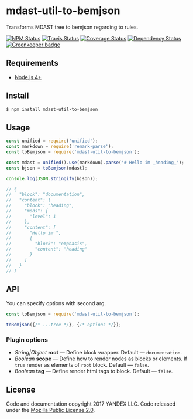 # mdast-util-to-bemjson
Transforms MDAST tree to bemjson regarding to rules.

[![NPM Status][npm-img]][npm]
[![Travis Status][test-img]][travis]
[![Coverage Status][coverage-img]][coveralls]
[![Dependency Status][dependency-img]][david]
[![Greenkeeper badge][greenkeeper-img]][greenkeeper]

[npm]:            https://www.npmjs.org/package/mdast-util-to-bemjson
[npm-img]:        https://img.shields.io/npm/v/mdast-util-to-bemjson.svg

[travis]:         https://travis-ci.org/birhoff/mdast-util-to-bemjson
[test-img]:       https://img.shields.io/travis/birhoff/mdast-util-to-bemjson.svg?label=tests

[coveralls]:      https://coveralls.io/r/birhoff/mdast-util-to-bemjson
[coverage-img]:   https://img.shields.io/coveralls/birhoff/mdast-util-to-bemjson.svg

[david]:          https://david-dm.org/birhoff/mdast-util-to-bemjson
[dependency-img]: http://img.shields.io/david/birhoff/mdast-util-to-bemjson.svg

[greenkeeper]:    https://greenkeeper.io/
[greenkeeper-img]:https://badges.greenkeeper.io/birhoff/mdast-util-to-bemjson.svg

## Requirements

* [Node.js 4+](https://nodejs.org/en/)

## Install

```sh
$ npm install mdast-util-to-bemjson
```

## Usage

```js
const unified = require('unified');
const markdown = require('remark-parse');
const toBemjson = require('mdast-util-to-bemjson');

const mdast = unified().use(markdown).parse('# Hello im _heading_');
const bjson = toBemjson(mdast);

console.log(JSON.stringify(bjson));

// {
//   "block": "documentation",
//   "content": {
//     "block": "heading",
//     "mods": {
//       "level": 1
//     },
//     "content": [
//       "Hello im ",
//       {
//         "block": "emphasis",
//         "content": "heading"
//       }
//     ]
//   }
// }
```

## API

You can specify options with second arg.
```javascript
const toBemjson = require('mdast-util-to-bemjson');

toBemjson({/* ...tree */}, {/* options */});
```

### Plugin options

* *String|Object* **root** — Define block wrapper. Default — `documentation`.
* *Boolean* **scope** — Define how to render nodes as blocks or elements. If `true` render as elements of `root` block. Default — `false`.
* *Boolean* **tag** — Define render html tags to block. Default — `false`.


License
-------

Code and documentation copyright 2017 YANDEX LLC. Code released under the [Mozilla Public License 2.0](LICENSE.txt).
